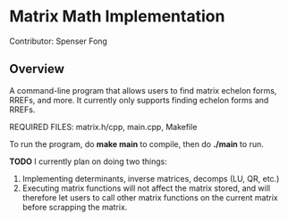 # Matrix Math Implementation
Contributor: Spenser Fong
## Overview
A command-line program that allows users to find matrix echelon forms, RREFs, and more. It currently only supports finding echelon forms and RREFs.

REQUIRED FILES: matrix.h/cpp, main.cpp, Makefile

To run the program, do **make main** to compile, then do **./main** to run.

**TODO**
I currently plan on doing two things:
  1) Implementing determinants, inverse matrices, decomps (LU, QR, etc.)
  2) Executing matrix functions will not affect the matrix stored, and will therefore let users to call other matrix functions on the current matrix before scrapping the matrix.

